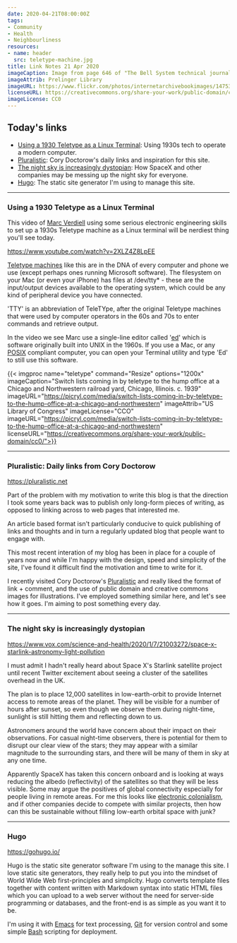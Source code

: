 ```yaml
---
date: 2020-04-21T08:00:00Z
tags:
- Community
- Health
- Neighbourliness
resources:
- name: header
  src: teletype-machine.jpg
title: Link Notes 21 Apr 2020
imageCaption: Image from page 646 of "The Bell System technical journal" (1922)
imageAttrib: Prelinger Library
imageURL: https://www.flickr.com/photos/internetarchivebookimages/14753014981/in/photolist-otF4ng-qsD9N3-x1cV5J-t4gwJa-soKVxE-t4iZtt-t4whsL-otHsP2-otVhD9-wKTAky-otJRqq-t49ZYJ-tiqg6w-xd74x7-ou6Gzq-t4hYZ4-otQb4q-rppea4-soVrFB-ou15u2-ouqKgt-t4bD4q-f9Z1kB-x2KCpW-wL1PKz-orPUjq-x44kpR-soJKNG-fbs3Jm-f8Di2D-x1cx7A-x1cqyL-tir5So-w6udGG-x1cNpu-wKT2bq-w6uYsN-x43bp8-t49P4Y-x2KPEb-w6tdgo-x1c7RG-xuad3t-x44FnM-w6toPC-x3vW5k-soWq1F-x41VKk-oy5LV8-odnTLx
licenseURL: https://creativecommons.org/share-your-work/public-domain/cc0/
imageLicense: CC0
---
```


## Today's links

* [Using a 1930 Teletype as a Linux Terminal](/blog/links/2020/04/21#using-a-1930-teletype-as-a-linux-terminal): Using 1930s tech to operate a modern computer.
* [Pluralistic](/blog/links/2020/04/21#pluralistic-daily-links-from-cory-doctorow): Cory Doctorow's daily links and inspiration for this site.
* [The night sky is increasingly dystopian](/blog/links/2020/04/21#the-night-sky-is-increasingly-dystopian): How SpaceX and other companies may be messing up the night sky for everyone.
* [Hugo](/blog/links/2020/04/21#hugo): The static site generator I'm using to manage this site.

<!--more-->

---

### Using a 1930 Teletype as a Linux Terminal

This video of [Marc Verdiell](https://www.curiousmarc.com/about) using some serious electronic engineering skills to set up a 1930s Teletype machine as a Linux terminal will be nerdiest thing you'll see today.

https://www.youtube.com/watch?v=2XLZ4Z8LpEE

[Teletype machines](https://en.wikipedia.org/wiki/Teleprinter) like this are in the DNA of every computer and phone we use (except perhaps ones running Microsoft software). The filesystem on your Mac (or even your iPhone) has files at /dev/tty* - these are the input/output devices available to the operating system, which could be any kind of peripheral device you have connected.

'TTY' is an abbreviation of TeleTYpe, after the original Teletype machines that were used by computer operators in the 60s and 70s to enter commands and retrieve output.

In the video we see Marc use a single-line editor called '[ed](https://en.wikipedia.org/wiki/Ed_(text_editor))' which is software originally built into UNIX in the 1960s. If you use a Mac, or any [POSIX](https://en.wikipedia.org/wiki/POSIX) compliant computer, you can open your Terminal utility and type 'Ed' to still use this software.

{{< imgproc name="teletype"
    command="Resize"
    options="1200x"
    imageCaption="Switch lists coming in by teletype to the hump office at a Chicago and Northwestern railroad yard, Chicago, Illinois. c. 1939" imageURL="https://picryl.com/media/switch-lists-coming-in-by-teletype-to-the-hump-office-at-a-chicago-and-northwestern"
    imageAttrib="US Library of Congress"
    imageLicense="CCO"
    imageURL="https://picryl.com/media/switch-lists-coming-in-by-teletype-to-the-hump-office-at-a-chicago-and-northwestern"
    licenseURL="https://creativecommons.org/share-your-work/public-domain/cc0/">}}


---

### Pluralistic: Daily links from Cory Doctorow

https://pluralistic.net

Part of the problem with my motivation to write this blog is that the direction I took some years back was to publish only long-form pieces of writing, as opposed to linking across to web pages that interested me.

An article based format isn't particularly conducive to quick publishing of links and thoughts and in turn a regularly updated blog that people want to engage with.

This most recent interation of my blog has been in place for a couple of years now and while I'm happy with the design, speed and simplicity of the site,  I've found it difficult find the motivation and time to write for it.

I recently visited Cory Doctorow's [Pluralistic](https://pluralistic.net) and really liked the format of link + comment, and the use of public domain and creative commons images for illustrations. I've employed something similar here, and let's see how it goes. I'm aiming to post something every day.

---

### The night sky is increasingly dystopian

https://www.vox.com/science-and-health/2020/1/7/21003272/space-x-starlink-astronomy-light-pollution

I must admit I hadn't really heard about Space X's Starlink satellite project until recent Twitter excitement about seeing a cluster of the satellites overhead in the UK.

The plan is to place 12,000 satellites in low-earth-orbit to provide Internet access to remote areas of the planet. They will be visible for a number of hours after sunset, so even though we observe them during night-time, sunlight is still hitting them and reflecting down to us.

Astronomers around the world have concern about their impact on their observations. For casual night-time observers, there is potential for them to disrupt our clear view of the stars; they may appear with a similar magnitude to the surrounding stars, and there will be many of them in sky at any one time.

Apparently SpaceX has taken this concern onboard and is looking at ways reducing the albedo (reflectivity) of the satellites so that they will be less visible. Some may argue the positives of global connectivity especially for people living in remote areas. For me this looks like [electronic colonialism](https://en.wikipedia.org/wiki/Electronic_colonialism), and if other companies decide to compete with similar projects, then how can this be sustainable without filling low-earth orbital space with junk?

---

### Hugo

https://gohugo.io/

Hugo is the static site generator software I'm using to the manage this site. I love static site generators, they really help to put you into the mindset of World Wide Web first-principles and simplicity. Hugo converts template files together with content written with Markdown syntax into static HTML files which you can upload to a web server without the need for server-side programming or databases, and the front-end is as simple as you want it to be.

I'm using it with [Emacs](https://www.gnu.org/software/emacs/) for text processing, [Git](https://git-scm.com/) for version control and some simple [Bash](https://www.gnu.org/software/bash/) scripting for deployment.
